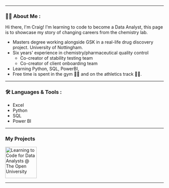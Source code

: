 <!--
[![MasterHead](your image link)](your GitHub link)
<img align="right" alt="Coding" width="400" src="add your link here">

<p><img 
src="link" alt="name" width="45" height="45"/>
</p>

linkjedin - idk how to make it link though
<h3 align="left">Connect with me:</h3>
<p align="left">
<a href="(https://www.linkedin.com/in/cwtpike/)" target="(https://www.linkedin.com/in/cwtpike/)"><img align="center" src="https://cdn.jsdelivr.net/npm/simple-icons@3.0.1/icons/linkedin.svg" alt="" height="30" width="40" /></a>
</p>
-->


  
---

### 👨‍💻 About Me : 
Hi there, I'm Craig! I'm learning to code to become a Data Analyst, this page is to showcase my story of changing careers from the chemistry lab. 

- Masters degree working alongside GSK in a real-life drug discovery project. University of Nottingham.
- Six years' experience in chemistry/pharmaceutical quality control
  - Co-creator of stability testing team 
  - Co-creator of client onboarding team 
- Learning Python, SQL, PowerBI, 
- Free time is spent in the gym 🏋️‍♂️ and on the athletics track 🏃‍🥇. 


<!--Find me on [![Linkedin Badge](shields.io)](linkedin url) -- add later -->

---

### 🛠️ Languages & Tools :
- Excel 
- Python
- SQL
- Power BI

---

### My Projects
<img src="https://user-images.githubusercontent.com/129861850/235189654-706a288c-f12a-4104-841e-8b8122cefb7e.png" alt="Learning to Code for Data Analysts @ The Open University" width="100" height ="100">

---

<!--
**CraigPike/CraigPike** is a ✨ _special_ ✨ repository because its `README.md` (this file) appears on your GitHub profile.
-->
